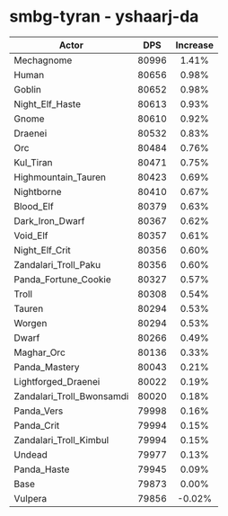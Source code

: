 # smbg-tyran - yshaarj-da
| Actor | DPS | Increase |
|---|:---:|:---:|
|Mechagnome|80996|1.41%|
|Human|80656|0.98%|
|Goblin|80652|0.98%|
|Night_Elf_Haste|80613|0.93%|
|Gnome|80610|0.92%|
|Draenei|80532|0.83%|
|Orc|80484|0.76%|
|Kul_Tiran|80471|0.75%|
|Highmountain_Tauren|80423|0.69%|
|Nightborne|80410|0.67%|
|Blood_Elf|80379|0.63%|
|Dark_Iron_Dwarf|80367|0.62%|
|Void_Elf|80357|0.61%|
|Night_Elf_Crit|80356|0.60%|
|Zandalari_Troll_Paku|80356|0.60%|
|Panda_Fortune_Cookie|80327|0.57%|
|Troll|80308|0.54%|
|Tauren|80294|0.53%|
|Worgen|80294|0.53%|
|Dwarf|80266|0.49%|
|Maghar_Orc|80136|0.33%|
|Panda_Mastery|80043|0.21%|
|Lightforged_Draenei|80022|0.19%|
|Zandalari_Troll_Bwonsamdi|80020|0.18%|
|Panda_Vers|79998|0.16%|
|Panda_Crit|79994|0.15%|
|Zandalari_Troll_Kimbul|79994|0.15%|
|Undead|79977|0.13%|
|Panda_Haste|79945|0.09%|
|Base|79873|0.00%|
|Vulpera|79856|-0.02%|

